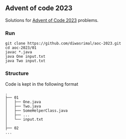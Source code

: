 ## Advent of code 2023

Solutions for [Advent of Code 2023](https://adventofcode.com/2023/) problems.

### Run
```console
git clone https://github.com/diwasrimal/aoc-2023.git
cd aoc-2023/01
javac *.java
java One input.txt
java Two input.txt
```

### Structure
Code is kept in the following format
```
.
├── 01
│   ├── One.java
│   ├── Two.java
│   ├── SomeHelperClass.java
│   ├── ...
│   └── input.txt
│
├── 02
...
```
